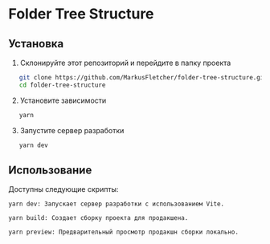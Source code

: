 # Folder Tree Structure

## Установка
1. Склонируйте этот репозиторий и перейдите в папку проекта
```bash
   git clone https://github.com/MarkusFletcher/folder-tree-structure.git
   cd folder-tree-structure
```
2. Установите зависимости
```bash
   yarn
```
3. Запустите сервер разработки
```bash
   yarn dev
```

## Использование
Доступны следующие скрипты:

    yarn dev: Запускает сервер разработки с использованием Vite.

    yarn build: Создает сборку проекта для продакшена.

    yarn preview: Предварительный просмотр продакшн сборки локально.
